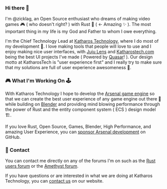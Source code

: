 ### Hi there 👋

I'm @zicklag, an Open Source enthusiast who dreams of making video games 🎮 ( who doesn't right? ) with Rust 🦀 ( ← Amazing ✨ ). The most important thing in my life is my God and Father to whom I owe everything.

I'm the Chief Technology Lead at [Katharos Technology](https://katharostech.com/), where I do most of my development 🦸. I love making tools that people will love to use and I enjoy making nice user interfaces, with [Juju Lens](https://github.com/katharostech/juju-lens) and [Katharostech.com](https://katharostech.com) being the best UI projects I've made ( Powered by [Quasar](https://quasar.dev/)! ). Our design motto at KatharosTech is "user experience first" and I really try to make sure that my solutions are full of user experience awesomeness 🙂.

### 🎮 What I'm Working On 🕹

With Katharos Technology I hope to develop the [Arsenal game engine](https://github.com/katharostech/arsenal) so that we can create the best user experience of any game engine out there 💪 while building on [Blender](https://blender.org) and providing mind blowing performance through the power of Rust and the entity component system ( ECS ) design model 🏗️.

If you love Rust, Open Source, Games, Blender, High Performance, and amazing User Experience, you can [sponsor Arsenal development](https://github.com/sponsors/katharostech/) on GitHub.
 
 ### 📨 Contact

You can contact me directly on any of the forums I'm on such as the [Rust users forum](https://users.rust-lang.org/u/zicklag/summary) or the [Amethyst forum](https://community.amethyst.rs/u/zicklag/summary).

If you have questions or are interested in what we are doing at Katharos Technology, you can [contact us](https://katharostech.com/contact) on our website.

<!--
**zicklag/zicklag** is a ✨ _special_ ✨ repository because its `README.md` (this file) appears on your GitHub profile.

Here are some ideas to get you started:

- 🔭 I’m currently working on ...
- 🌱 I’m currently learning ...
- 👯 I’m looking to collaborate on ...
- 🤔 I’m looking for help with ...
- 💬 Ask me about ...
- 📫 How to reach me: ...
- 😄 Pronouns: ...
- ⚡ Fun fact: ...
-->


